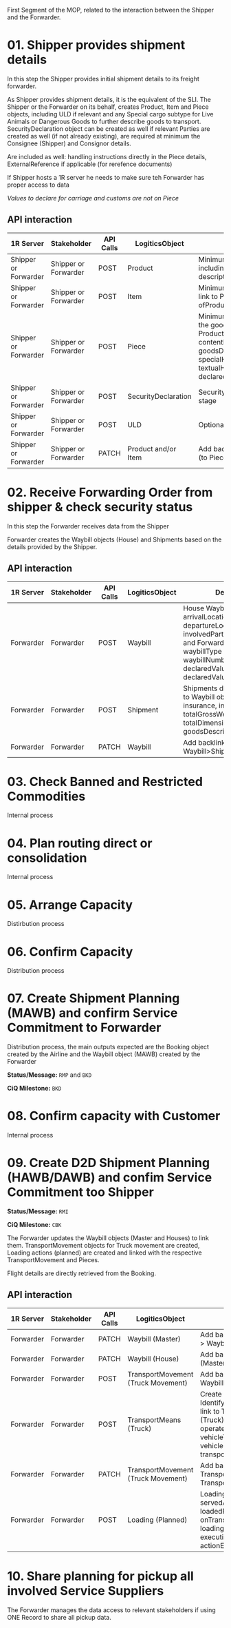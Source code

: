 First Segment of the MOP, related to the interaction between the Shipper and the Forwarder.

# 01. Shipper provides shipment details
In this step the Shipper provides initial shipment details to its freight forwarder.

As Shipper provides shipment details, it is the equivalent of the SLI. The Shipper or the Forwarder on its behalf, creates Product, Item and Piece objects, including ULD if relevant and any Special cargo subtype for Live Animals or Dangerous Goods to further describe goods to transport. SecurityDeclaration object can be created as well if relevant
Parties are created as well (if not already existing), are required at minimum the Consignee (Shipper) and Consignor details.

Are included as well: handling instructions directly in the Piece details, ExternalReference if applicable (for rerefence documents)

If Shipper hosts a 1R server he needs to make sure teh Forwarder has proper access to data

*Values to declare for carriage and customs are not on Piece*

## API interaction

| 1R Server | Stakeholder | API Calls | LogiticsObject | Details |
| --- | --- | --- | --- | --- |
| Shipper or Forwarder | Shipper or Forwarder | POST | Product | Minimum Product details, including HS codes: hsCode, description |
| Shipper or Forwarder | Shipper or Forwarder | POST | Item | Minimum Item details including link to Product: itemQuantity, ofProduct |
| Shipper or Forwarder | Shipper or Forwarder | POST | Piece | Minimum Piece details to define the goods. Includes link to Product or Item: contentProducts/containedItems, goodsDescription, slac, specialHandlingCodes, textualHandlingInstructions, declaredValue |
| Shipper or Forwarder | Shipper or Forwarder | POST | SecurityDeclaration | Security details available at this stage |
| Shipper or Forwarder | Shipper or Forwarder | POST | ULD | Optional, if relevant |
| Shipper or Forwarder | Shipper or Forwarder | PATCH | Product and/or Item | Add backlinks to relevant objects (to Piece or Item>Product) |

# 02. Receive Forwarding Order from shipper & check security status
In this step the Forwarder receives data from the Shipper

Forwarder creates the Waybill objects (House) and Shipments based on the details provided by the Shipper.

## API interaction

| 1R Server | Stakeholder | API Calls | LogiticsObject | Details |
| --- | --- | --- | --- | --- |
| Forwarder | Forwarder | POST | Waybill | House Waybill object: arrivalLocation, departureLocation, involvedParties (Shipper and Forwarder), waybillType (House), waybillNumber, declaredValueForCustoms, declaredValueForCarriage |
| Forwarder | Forwarder | POST | Shipment | Shipments details and link to Waybill object: waybill, insurance, involvedParties, totalGrossWeight, totalDimensions, goodsDescription |
| Forwarder | Forwarder | PATCH | Waybill | Add backlink Waybill>Shipment |

# 03. Check Banned and Restricted Commodities

Internal process

# 04. Plan routing direct or consolidation

Internal process

# 05. Arrange Capacity

Distirbution process

# 06. Confirm Capacity

Distribution process

# 07. Create Shipment Planning (MAWB) and confirm Service Commitment to Forwarder

Distribution process, the main outputs expected are the Booking object created by the Airline and the Waybill object (MAWB) created by the Forwarder

**Status/Message:** `RMP` and `BKD`

**CiQ Milestone:** `BKD`

# 08. Confirm capacity with Customer

Internal process

# 09. Create D2D Shipment Planning (HAWB/DAWB) and confim Service Commitment too Shipper

**Status/Message:** `RMI`

**CiQ Milestone:** `CBK`

The Forwarder updates the Waybill objects (Master and Houses) to link them. TransportMovement objects for Truck movement are created, Loading actions (planned) are created and linked with the respective TransportMovement and Pieces.

Flight details are directly retrieved from the Booking.

## API interaction

| 1R Server | Stakeholder | API Calls | LogiticsObject | Details |
| --- | --- | --- | --- | --- |
| Forwarder | Forwarder | PATCH | Waybill (Master) | Add backlink Waybill (House) > Waybill (Master) |
| Forwarder | Forwarder | PATCH | Waybill (House) | Add backlink Waybill (Master) > Waybill (House) |
| Forwarder | Forwarder | POST | TransportMovement (Truck Movement) | Add backlink Waybill>Shipment |
| Forwarder | Forwarder | POST | TransportMeans (Truck) | Create TransportMeans or Identify existing one and add link to TransportMovement (Truck): operatedTransportMovement, vehicleType, vehicleModel, vehicleRegistration, transportOrganization |
| Forwarder | Forwarder | PATCH | TransportMovement (Truck Movement) | Add backlink TransportMeans > TransportMovement (Truck) |
| Forwarder | Forwarder | POST | Loading (Planned) | Loading action (planned): servedActivity (TM Truck), loadedPieces, onTransportMeans, loadingType (Loading), executionStatus (Planned), actionEndTime |

# 10. Share planning for pickup all involved Service Suppliers

The Forwarder manages the data access to relevant stakeholders if using ONE Record to share all pickup data.
